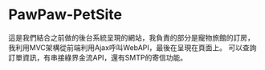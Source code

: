 # PawPaw-PetSite

這是我們結合之前做的後台系統呈現的網站，我負責的部分是寵物旅館的訂房，
我利用MVC架構從前端利用Ajax呼叫WebAPI，最後在呈現在頁面上。
可以查詢訂單資訊，有串接綠界金流API，還有SMTP的寄信功能。

